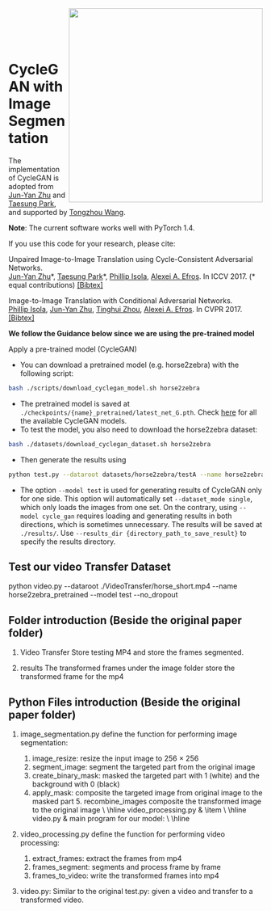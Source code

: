 
<img src='imgs/horse2zebra.gif' align="right" width=384>

<br><br><br>

# CycleGAN with Image Segmentation 


The implementation of CycleGAN is adopted from [Jun-Yan Zhu](https://github.com/junyanz) and [Taesung Park](https://github.com/taesungp), and supported by [Tongzhou Wang](https://github.com/SsnL).


**Note**: The current software works well with PyTorch 1.4. 

If you use this code for your research, please cite:

Unpaired Image-to-Image Translation using Cycle-Consistent Adversarial Networks.<br>
[Jun-Yan Zhu](https://www.cs.cmu.edu/~junyanz/)\*,  [Taesung Park](https://taesung.me/)\*, [Phillip Isola](https://people.eecs.berkeley.edu/~isola/), [Alexei A. Efros](https://people.eecs.berkeley.edu/~efros). In ICCV 2017. (* equal contributions) [[Bibtex]](https://junyanz.github.io/CycleGAN/CycleGAN.txt)


Image-to-Image Translation with Conditional Adversarial Networks.<br>
[Phillip Isola](https://people.eecs.berkeley.edu/~isola), [Jun-Yan Zhu](https://www.cs.cmu.edu/~junyanz/), [Tinghui Zhou](https://people.eecs.berkeley.edu/~tinghuiz), [Alexei A. Efros](https://people.eecs.berkeley.edu/~efros). In CVPR 2017. [[Bibtex]](https://www.cs.cmu.edu/~junyanz/projects/pix2pix/pix2pix.bib)


**We follow the Guidance below since we are using the pre-trained model**

Apply a pre-trained model (CycleGAN)
- You can download a pretrained model (e.g. horse2zebra) with the following script:
```bash
bash ./scripts/download_cyclegan_model.sh horse2zebra
```
- The pretrained model is saved at `./checkpoints/{name}_pretrained/latest_net_G.pth`. Check [here](https://github.com/junyanz/pytorch-CycleGAN-and-pix2pix/blob/master/scripts/download_cyclegan_model.sh#L3) for all the available CycleGAN models.
- To test the model, you also need to download the  horse2zebra dataset:
```bash
bash ./datasets/download_cyclegan_dataset.sh horse2zebra
```

- Then generate the results using
```bash
python test.py --dataroot datasets/horse2zebra/testA --name horse2zebra_pretrained --model test --no_dropout
```
- The option `--model test` is used for generating results of CycleGAN only for one side. This option will automatically set `--dataset_mode single`, which only loads the images from one set. On the contrary, using `--model cycle_gan` requires loading and generating results in both directions, which is sometimes unnecessary. The results will be saved at `./results/`. Use `--results_dir {directory_path_to_save_result}` to specify the results directory.

## Test our video Transfer Dataset 

python video.py --dataroot ./VideoTransfer/horse_short.mp4 --name horse2zebra_pretrained --model test --no_dropout

## Folder introduction (Beside the original paper folder)

1. Video Transfer
Store testing MP4 and store the frames segmented. 

2. results
The transformed frames under the image folder store the transformed frame for the mp4 

## Python Files introduction (Beside the original paper folder)

1. image_segmentation.py
    define the function for performing image segmentation: 
    1. image\_resize: resize the input image to 256 $\times$ 256 
    2. segment\_image: segment the targeted part from the original image 
     3. create\_binary\_mask: masked the targeted part with 1 (white) and the background with 0 (black)  
     4. apply\_mask: composite the targeted image from original image to the masked part 
       5. recombine\_images composite the transformed image to the original image \\ \hline
         video\_processing.py & \item \\ \hline
         video.py & main program for our model: \\ \hline

2. video_processing.py
   define the function for performing video processing: 
      1. extract\_frames: extract the frames from mp4 
      2. frames\_segment: segments and process frame by frame 
      3. frames\_to\_video: write the transformed frames into mp4 

3. video.py:
    Similar to the original test.py: given a video and transfer to a transformed video.  


